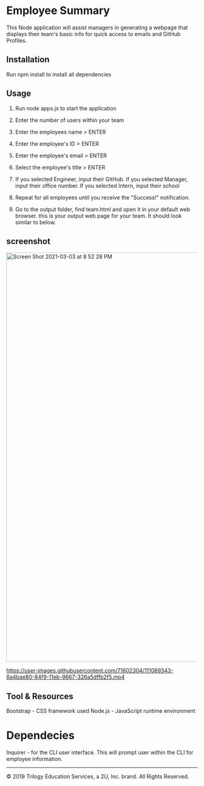 
# Employee Summary

This Node application will assist managers in generating a webpage that displays their team's basic info for quick access to emails and GitHub Profiles.


## Installation

Run npm install to install all dependencies

## Usage 
1. Run node apps.js to start the application

2. Enter the number of users within your team

3. Enter the employees name > ENTER

4. Enter the employee's ID > ENTER

5. Enter the employee's email > ENTER

6. Select the employee's title > ENTER

7. If you selected Engineer, input their GitHub. If you selected Manager, input   their office number. If you selected Intern, input their school

8. Repeat for all employees until you receive the "Success!" notification.

9.  Go to the output folder, find team.html and open it in your default web browser. this is your output web page for your team. It should look similar to below.

## screenshot
<img width="1074" alt="Screen Shot 2021-03-03 at 8 52 28 PM" src="https://user-images.githubusercontent.com/71602304/110402473-121c3480-8041-11eb-8d64-3b32ef6a88f5.png">

https://user-images.githubusercontent.com/71602304/111089343-6a4bae80-84f9-11eb-9667-326a5dffb2f5.mp4


## Tool & Resources

Bootstrap - CSS framework used 
Node.js - JavaScript runtime environment 

# Dependecies 
Inquirer - for the CLI user interface. This will prompt user within the CLI for employee information.

- - -
© 2019 Trilogy Education Services, a 2U, Inc. brand. All Rights Reserved.
